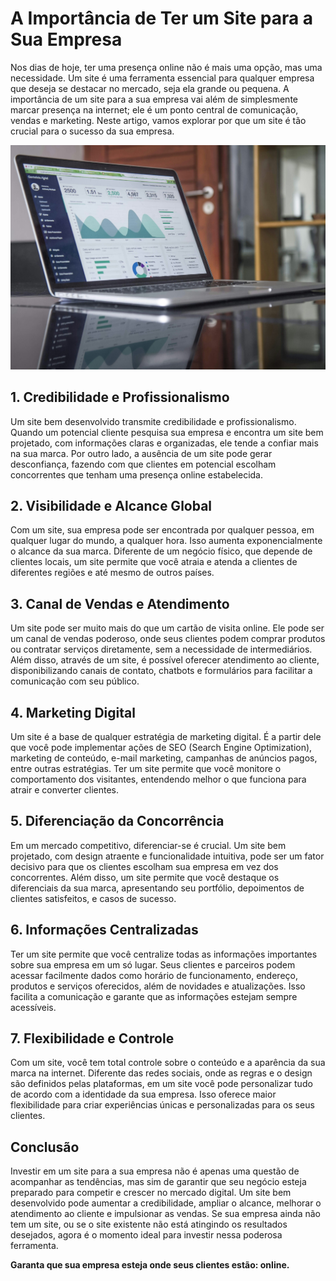 # A Importância de Ter um Site para a Sua Empresa

Nos dias de hoje, ter uma presença online não é mais uma opção, mas uma necessidade. Um site é uma ferramenta essencial para qualquer empresa que deseja se destacar no mercado, seja ela grande ou pequena. A importância de um site para a sua empresa vai além de simplesmente marcar presença na internet; ele é um ponto central de comunicação, vendas e marketing. Neste artigo, vamos explorar por que um site é tão crucial para o sucesso da sua empresa.

![alt text](../images/lastposts/novidades-analises-tecnologia-farias-ribas.jpg)

## 1. Credibilidade e Profissionalismo

Um site bem desenvolvido transmite credibilidade e profissionalismo. Quando um potencial cliente pesquisa sua empresa e encontra um site bem projetado, com informações claras e organizadas, ele tende a confiar mais na sua marca. Por outro lado, a ausência de um site pode gerar desconfiança, fazendo com que clientes em potencial escolham concorrentes que tenham uma presença online estabelecida.

## 2. Visibilidade e Alcance Global

Com um site, sua empresa pode ser encontrada por qualquer pessoa, em qualquer lugar do mundo, a qualquer hora. Isso aumenta exponencialmente o alcance da sua marca. Diferente de um negócio físico, que depende de clientes locais, um site permite que você atraia e atenda a clientes de diferentes regiões e até mesmo de outros países.

## 3. Canal de Vendas e Atendimento

Um site pode ser muito mais do que um cartão de visita online. Ele pode ser um canal de vendas poderoso, onde seus clientes podem comprar produtos ou contratar serviços diretamente, sem a necessidade de intermediários. Além disso, através de um site, é possível oferecer atendimento ao cliente, disponibilizando canais de contato, chatbots e formulários para facilitar a comunicação com seu público.

## 4. Marketing Digital

Um site é a base de qualquer estratégia de marketing digital. É a partir dele que você pode implementar ações de SEO (Search Engine Optimization), marketing de conteúdo, e-mail marketing, campanhas de anúncios pagos, entre outras estratégias. Ter um site permite que você monitore o comportamento dos visitantes, entendendo melhor o que funciona para atrair e converter clientes.

## 5. Diferenciação da Concorrência

Em um mercado competitivo, diferenciar-se é crucial. Um site bem projetado, com design atraente e funcionalidade intuitiva, pode ser um fator decisivo para que os clientes escolham sua empresa em vez dos concorrentes. Além disso, um site permite que você destaque os diferenciais da sua marca, apresentando seu portfólio, depoimentos de clientes satisfeitos, e casos de sucesso.

## 6. Informações Centralizadas

Ter um site permite que você centralize todas as informações importantes sobre sua empresa em um só lugar. Seus clientes e parceiros podem acessar facilmente dados como horário de funcionamento, endereço, produtos e serviços oferecidos, além de novidades e atualizações. Isso facilita a comunicação e garante que as informações estejam sempre acessíveis.

## 7. Flexibilidade e Controle

Com um site, você tem total controle sobre o conteúdo e a aparência da sua marca na internet. Diferente das redes sociais, onde as regras e o design são definidos pelas plataformas, em um site você pode personalizar tudo de acordo com a identidade da sua empresa. Isso oferece maior flexibilidade para criar experiências únicas e personalizadas para os seus clientes.

## Conclusão

Investir em um site para a sua empresa não é apenas uma questão de acompanhar as tendências, mas sim de garantir que seu negócio esteja preparado para competir e crescer no mercado digital. Um site bem desenvolvido pode aumentar a credibilidade, ampliar o alcance, melhorar o atendimento ao cliente e impulsionar as vendas. Se sua empresa ainda não tem um site, ou se o site existente não está atingindo os resultados desejados, agora é o momento ideal para investir nessa poderosa ferramenta.

**Garanta que sua empresa esteja onde seus clientes estão: online.**
